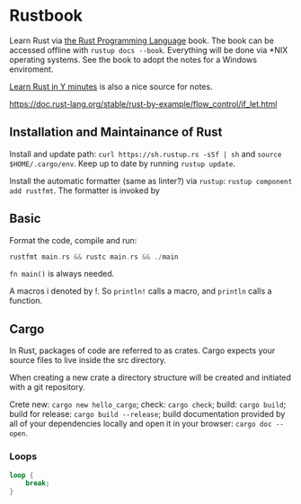# Rustbook

Learn Rust via [the Rust Programming Language](https://doc.rust-lang.org/stable/book/title-page.html) book. The book can be accessed offline with `rustup docs --book`.
Everything will be done via *NIX operating systems.
See the book to adopt the notes for a Windows enviroment.

[Learn Rust in Y minutes](https://learnxinyminutes.com/)
is also a nice source for notes.


https://doc.rust-lang.org/stable/rust-by-example/flow_control/if_let.html
## Installation and Maintainance of Rust

Install and update path: `curl https://sh.rustup.rs -sSf | sh`
and `source $HOME/.cargo/env`. Keep up to date by running `rustup update`.

Install the automatic formatter (same as linter?) via `rustup`:
`rustup component add rustfmt`. The formatter is invoked by


## Basic

Format the code, compile and run:

```rust
rustfmt main.rs && rustc main.rs && ./main
```

`fn main()` is always needed.

A macros i denoted by !. So `println!` calls a macro,
and `println` calls a function.

## Cargo

In Rust, packages of code are referred to as crates.
Cargo expects your source files to live inside the src directory.

When creating a new crate a directory structure will be created
and initiated with a git repository.

Crete new: `cargo new hello_cargo`; check: `cargo check`; build: `cargo build`;
build for release: `cargo build --release`; 
build documentation provided by all of your dependencies locally and open it in your browser: `cargo doc --open`.

### Loops

```rust
loop {
    break;
}
```

